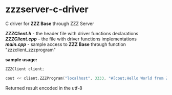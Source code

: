 # zzzserver-c-driver
C driver for **ZZZ Base** through ZZZ Server

***ZZZClient.h*** - the header file with driver functions declarations  
***ZZZClient.cpp*** - the file with driver functions implementations  
***main.cpp*** - sample access to **ZZZ Base** through function "zzzclient_zzzprogram"  

**sample usage:**
```c
ZZZClient client;

cout << client.ZZZProgram("localhost", 3333, "#[cout;Hello World from ZZZServer!]") << endl;
```

Returned result encoded in the utf-8
